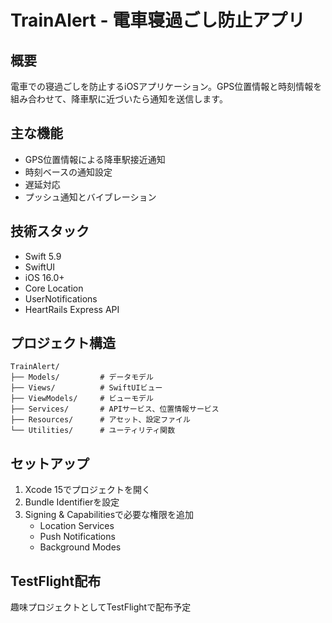 # TrainAlert - 電車寝過ごし防止アプリ

## 概要
電車での寝過ごしを防止するiOSアプリケーション。GPS位置情報と時刻情報を組み合わせて、降車駅に近づいたら通知を送信します。

## 主な機能
- GPS位置情報による降車駅接近通知
- 時刻ベースの通知設定
- 遅延対応
- プッシュ通知とバイブレーション

## 技術スタック
- Swift 5.9
- SwiftUI
- iOS 16.0+
- Core Location
- UserNotifications
- HeartRails Express API

## プロジェクト構造
```
TrainAlert/
├── Models/         # データモデル
├── Views/          # SwiftUIビュー
├── ViewModels/     # ビューモデル
├── Services/       # APIサービス、位置情報サービス
├── Resources/      # アセット、設定ファイル
└── Utilities/      # ユーティリティ関数
```

## セットアップ
1. Xcode 15でプロジェクトを開く
2. Bundle Identifierを設定
3. Signing & Capabilitiesで必要な権限を追加
   - Location Services
   - Push Notifications
   - Background Modes

## TestFlight配布
趣味プロジェクトとしてTestFlightで配布予定

